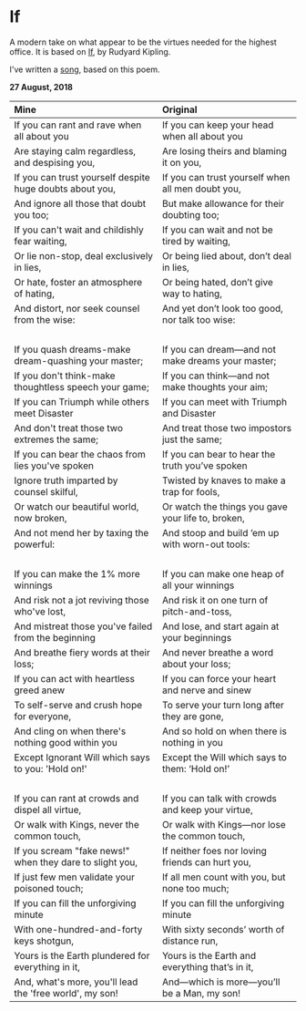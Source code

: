 # If

A modern take on what appear to be the virtues needed for the highest office. It is based on [If](https://www.poetryfoundation.org/poems/46473/if---), by Rudyard Kipling.

I've written a [song](/posts/songs/If), based on this poem.

**27 August, 2018**

**Mine**|**Original**
:-------|:-----------
If you can rant and rave when all about you | If you can keep your head when all about you
Are staying calm regardless, and despising you, | Are losing theirs and blaming it on you,
If you can trust yourself despite huge doubts about you, | If you can trust yourself when all men doubt you,
And ignore all those that doubt you too; | But make allowance for their doubting too;
If you can't wait and childishly fear waiting, | If you can wait and not be tired by waiting,
Or lie non-stop, deal exclusively in lies, | Or being lied about, don’t deal in lies,
Or hate, foster an atmosphere of hating, | Or being hated, don’t give way to hating,
And distort, nor seek counsel from the wise: | And yet don’t look too good, nor talk too wise:
&nbsp; | &nbsp;
If you quash dreams-make dream-quashing your master; | If you can dream—and not make dreams your master;
If you don't think-make thoughtless speech your game; | If you can think—and not make thoughts your aim;
If you can Triumph while others meet Disaster | If you can meet with Triumph and Disaster
And don't treat those two extremes the same; | And treat those two impostors just the same;
If you can bear the chaos from lies you've spoken | If you can bear to hear the truth you’ve spoken
Ignore truth imparted by counsel skilful, | Twisted by knaves to make a trap for fools,
Or watch our beautiful world, now broken, | Or watch the things you gave your life to, broken,
And not mend her by taxing the powerful: | And stoop and build ’em up with worn-out tools:
&nbsp; | &nbsp;
If you can make the 1% more winnings | If you can make one heap of all your winnings
And risk not a jot reviving those who've lost, | And risk it on one turn of pitch-and-toss,
And mistreat those you've failed from the beginning | And lose, and start again at your beginnings
And breathe fiery words at their loss; | And never breathe a word about your loss;
If you can act with heartless greed anew | If you can force your heart and nerve and sinew
To self-serve and crush hope for everyone, | To serve your turn long after they are gone,
And cling on when there's nothing good within you | And so hold on when there is nothing in you
Except Ignorant Will which says to you: 'Hold on!' | Except the Will which says to them: ‘Hold on!’
&nbsp; | &nbsp;
If you can rant at crowds and dispel all virtue, | If you can talk with crowds and keep your virtue,
Or walk with Kings, never the common touch, | Or walk with Kings—nor lose the common touch,
If you scream "fake news!" when they dare to slight you, | If neither foes nor loving friends can hurt you,
If just few men validate your poisoned touch; | If all men count with you, but none too much;
If you can fill the unforgiving minute | If you can fill the unforgiving minute
With one-hundred-and-forty keys shotgun, | With sixty seconds’ worth of distance run,
Yours is the Earth plundered for everything in it, | Yours is the Earth and everything that’s in it,
And, what's more, you'll lead the 'free world', my son! | And—which is more—you’ll be a Man, my son!
